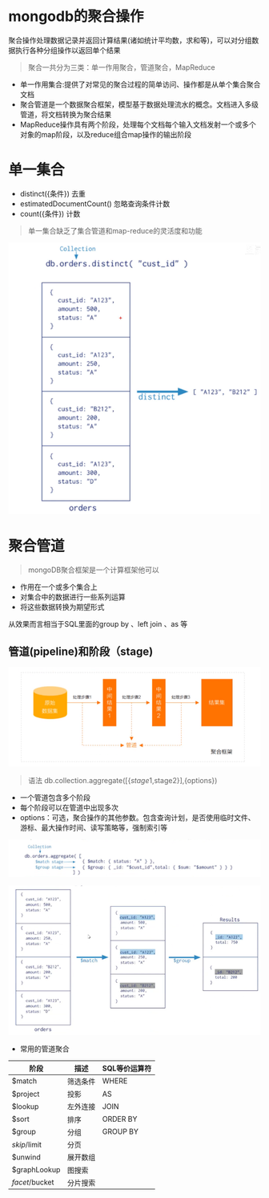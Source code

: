# mongodb的聚合操作

聚合操作处理数据记录并返回计算结果(诸如统计平均数，求和等)，可以对分组数据执行各种分组操作以返回单个结果

> 聚合一共分为三类：单一作用聚合，管道聚合，MapReduce

- 单一作用集合:提供了对常见的聚合过程的简单访问、操作都是从单个集合聚合文档
- 聚合管道是一个数据聚合框架，模型基于数据处理流水的概念。文档进入多级管道，将文档转换为聚合结果
- MapReduce操作具有两个阶段，处理每个文档每个输入文档发射一个或多个对象的map阶段，以及reduce组合map操作的输出阶段

# 单一集合

- distinct({条件})  去重
- estimatedDocumentCount()  忽略查询条件计数
- count({条件}) 计数

> 单一集合缺乏了集合管道和map-reduce的灵活度和功能

![1660532971078](../../src/assets/blog/2022081501/1660532971078.png)

# 聚合管道

> mongoDB聚合框架是一个计算框架他可以

- 作用在一个或多个集合上
- 对集合中的数据进行一些系列运算
- 将这些数据转换为期望形式

从效果而言相当于SQL里面的group by 、left join 、as 等

## 管道(pipeline)和阶段（stage)

![1660533304516](../../src/assets/blog/2022081501/1660533304516.png)

> 语法  db.collection.aggregate([{$stage1,$stage2}],{options})

- 一个管道包含多个阶段
- 每个阶段可以在管道中出现多次
- options：可选，聚合操作的其他参数。包含查询计划，是否使用临时文件、游标、最大操作时间、读写策略等，强制索引等

![1660533743057](../../src/assets/blog/2022081501/1660533743057.png)

![1660533757466](../../src/assets/blog/2022081501/1660533757466.png)

-  常用的管道聚合

| 阶段           | 描述     | SQL等价运算符 |
| -------------- | -------- | ------------- |
| $match         | 筛选条件 | WHERE         |
| $project       | 投影     | AS            |
| $lookup        | 左外连接 | JOIN          |
| $sort          | 排序     | ORDER BY      |
| $group         | 分组     | GROUP BY      |
| $skip/$limit   | 分页     |               |
| $unwind        | 展开数组 |               |
| $graphLookup   | 图搜索   |               |
| $facet/$bucket | 分片搜索 |               |

